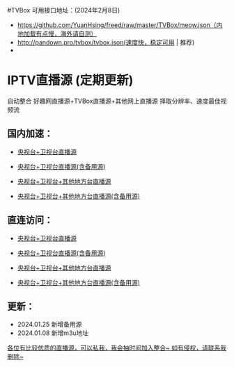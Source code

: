 #TVBox 可用接口地址：(2024年2月8日)
- https://github.com/YuanHsing/freed/raw/master/TVBox/meow.json（内地加载有点慢，海外请自测）
- http://pandown.pro/tvbox/tvbox.json(速度快，稳定可用 | 推荐)
- 

#  IPTV直播源 (定期更新)
自动整合 好趣网直播源+TVBox直播源+其他网上直播源 择取分辨率、速度最佳视频流


## 国内加速：

- [央视台+卫视台直播源](https://mirror.ghproxy.com/https://raw.githubusercontent.com/joevess/IPTV/main/home.m3u8)

- [央视台+卫视台直播源(含备用源)](https://mirror.ghproxy.com/https://raw.githubusercontent.com/joevess/IPTV/main/sources/home_sources.m3u8)

- [央视台+卫视台+其他地方台直播源](https://mirror.ghproxy.com/https://raw.githubusercontent.com/joevess/IPTV/main/iptv.m3u8)

- [央视台+卫视台+其他地方台直播源(含备用源)](https://mirror.ghproxy.com/https://raw.githubusercontent.com/joevess/IPTV/main/sources/iptv_sources.m3u8)


## 直连访问：

- [央视台+卫视台直播源](https://raw.githubusercontent.com/joevess/IPTV/main/home.m3u8)

- [央视台+卫视台直播源(含备用源)](https://raw.githubusercontent.com/joevess/IPTV/main/sources/home_sources.m3u8)

- [央视台+卫视台+其他地方台直播源](https://raw.githubusercontent.com/joevess/IPTV/main/iptv.m3u8)

- [央视台+卫视台+其他地方台直播源(含备用源)](https://raw.githubusercontent.com/joevess/IPTV/main/sources/iptv_sources.m3u8)


## 更新：
- 2024.01.25 新增备用源
- 2024.01.08 新增m3u地址


<u>各位有比较优质的直播源，可以私我，我会抽时间加入整合~
如有侵权，请联系我删除~<u>

